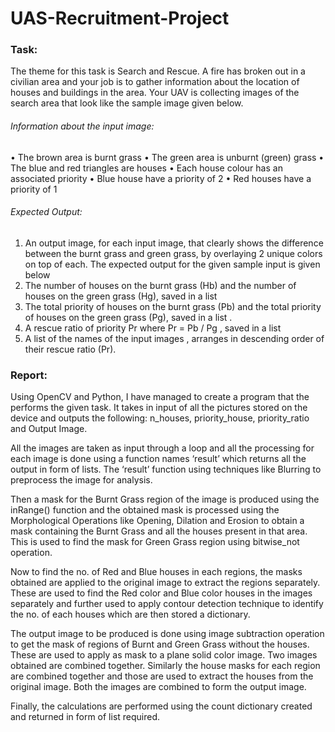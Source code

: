 # UAS-Recruitment-Project
### Task: 
The theme for this task is Search and Rescue. A fire has broken out in a civilian area and your job is to gather information about the location of houses and buildings in the area. Your UAV is collecting images of the search area that look like the sample image given below. 
###### Information about the input image:
•	The brown area is burnt grass 
•	The green area is unburnt (green) grass 
•	The blue and red triangles are houses 
•	Each house colour has an associated priority 
•	Blue house have a priority of 2 
•	Red houses have a priority of 1 
###### Expected Output: 
1.	An output image, for each input image, that clearly shows the difference between the burnt grass and green grass, by overlaying 2 unique colors on top of each. The expected output for the given sample input is given below 
2.	The number of houses on the burnt grass (Hb) and the number of houses on the green grass (Hg), saved in a list 
3.	The total priority of houses on the burnt grass (Pb) and the total priority of houses on the green grass (Pg), saved in a list .
4.	A rescue ratio of priority Pr where Pr = Pb / Pg , saved in a list 
5.	A list of the names of the input images , arranges in descending order of their rescue ratio (Pr).

### Report:
Using OpenCV and Python, I have managed to create a program that the performs the given task.
It takes in input of all the pictures stored on the device and outputs the following: n_houses, priority_house, priority_ratio and Output Image.

All the images are taken as input through a loop and all the processing for each image is done using a function names ‘result’ which returns all the output in form of lists.
The ‘result’ function using techniques like Blurring to preprocess the image for analysis.

Then a mask for the Burnt Grass region of the image is produced using the inRange() function and the obtained mask is processed using the Morphological Operations like Opening, Dilation and Erosion to obtain a mask containing the Burnt Grass and all the houses present in that area. This is used to find the mask for Green Grass region using bitwise_not operation.
  
Now to find the no. of Red and Blue houses in each regions, the masks obtained are applied to the original image to extract the regions separately.
These are used to find the Red color and Blue color houses in the images separately and further used to apply contour detection technique to identify the no. of each houses which are then stored a dictionary.

The output image to be produced is done using image subtraction operation to get the mask of regions of Burnt and Green Grass without the houses. These are used to apply as mask to a plane solid color image. Two images obtained are combined together. 
Similarly the house masks for each region are combined together and those are used to extract the houses from the original image. Both the images are combined to form the output image.

Finally, the calculations are performed using the count dictionary created and returned in form of list required.
